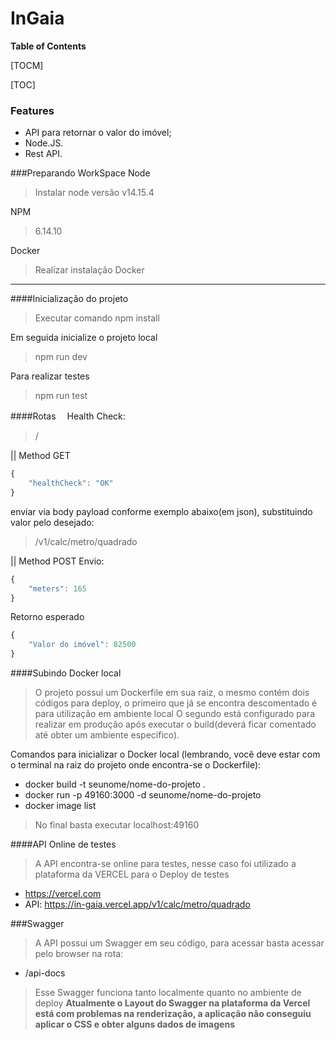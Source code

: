 # InGaia

**Table of Contents**

[TOCM]

[TOC]

### Features

- API para retornar o valor do imóvel;
- Node.JS.
- Rest API.

###Preparando WorkSpace
Node
> Instalar node versão v14.15.4

NPM
> 6.14.10

Docker
                    
> Realizar instalação Docker

------------

####Inicialização do projeto

> Executar comando npm install

Em seguida inicialize o projeto local
> npm run dev

Para realizar testes
> npm run test

####Rotas　
Health Check:
> / 

 || Method GET
```javascript
{
	"healthCheck": "OK"
}
```
enviar via body payload conforme exemplo abaixo(em json), substituindo valor pelo desejado:
> /v1/calc/metro/quadrado 

|| Method POST
Envio:
```javascript
{
	"meters": 165
}
```
Retorno esperado
```javascript
{
	"Valor do imóvel": 82500
}
```

####Subindo Docker local
> O projeto possui um Dockerfile em sua raiz, o mesmo contém dois códigos para deploy, o primeiro que já se encontra descomentado é para utilização em ambiente local
O segundo está configurado para realizar em produção após executar o build(deverá ficar comentado até obter um ambiente especifico).

Comandos para inicializar o Docker local (lembrando, você deve estar com o terminal na raiz do projeto onde encontra-se o Dockerfile):
- docker build -t seunome/nome-do-projeto .
- docker run -p 49160:3000 -d seunome/nome-do-projeto
- docker image list 
>No final basta executar localhost:49160

####API Online de testes
>A API encontra-se online para testes, nesse caso foi utilizado a plataforma da VERCEL para o Deploy de testes
- https://vercel.com
- API: https://in-gaia.vercel.app/v1/calc/metro/quadrado

###Swagger
>A API possui um Swagger em seu código, para acessar basta acessar pelo browser na rota:
- /api-docs

>Esse Swagger funciona tanto localmente quanto no ambiente de deploy
**Atualmente o Layout do Swagger na plataforma da Vercel está com problemas na renderização, a aplicação não conseguiu aplicar o CSS e obter alguns dados de imagens**

